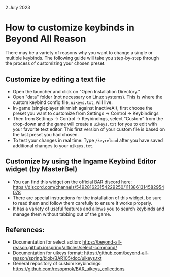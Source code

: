 2 July 2023                 

# How to customize keybinds in Beyond All Reason 
There may be a variety of reasons why you want to change a single or multiple keybinds. The following guide will take you step-by-step through the process of customizing your chosen preset.

## Customize by editing a text file

- Open the launcher and click on "Open Installation Directory."
- Open "data" folder (not necessary on Linux systems). This is where the custom keybind config file, `uikeys.txt`, will  live.
- In-game (singleplayer skirmish against InactiveAI), first choose the preset you want to customize from Settings -> Control -> Keybindings
- Then from Settings -> Control -> Keybindings, select "Custom" from the drop-down and the game will create a `uikeys.txt` for you to edit with your favorite text editor. This first version of your custom file is based on the last preset you had chosen.
- To test your changes in real time: Type `/keyreload` after you have saved additional changes to your `uikeys.txt`.

## Customize by using the Ingame Keybind Editor widget (by MasterBel)

- You can find this widget on the official BAR discord here: https://discord.com/channels/549281623154229250/1113861314582954078
- There are special instructions for the installation of this widget, be sure to read them and follow them carefully to ensure it works properly.
- It has a variety of useful features and allows you to search keybinds and manage them without tabbing out of the game.

## References:

- Documentation for select action: https://beyond-all-reason.github.io/spring/articles/select-command/
- Documentation for uikeys format: https://github.com/beyond-all-reason/spring/blob/BAR105/doc/uikeys.txt
- General repository of custom keybindings: https://github.com/resopmok/BAR_uikeys_collections
